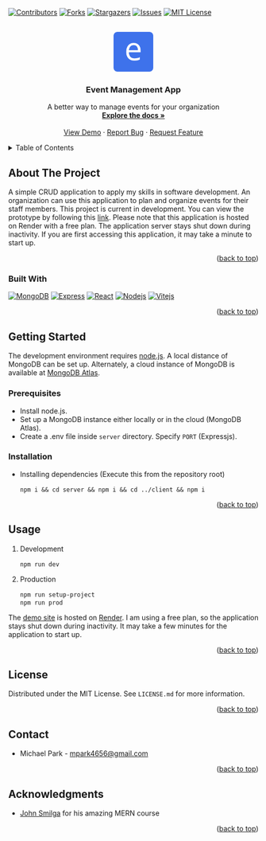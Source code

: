 <!-- Improved compatibility of back to top link: See: https://github.com/othneildrew/Best-README-Template/pull/73 -->
<a name="readme-top"></a>
<!--
*** Thanks for checking out the Best-README-Template. If you have a suggestion
*** that would make this better, please fork the repo and create a pull request
*** or simply open an issue with the tag "enhancement".
*** Don't forget to give the project a star!
*** Thanks again! Now go create something AMAZING! :D
-->

<!-- PROJECT SHIELDS -->
<!--
*** I'm using markdown "reference style" links for readability.
*** Reference links are enclosed in brackets [ ] instead of parentheses ( ).
*** See the bottom of this document for the declaration of the reference variables
*** for contributors-url, forks-url, etc. This is an optional, concise syntax you may use.
*** https://www.markdownguide.org/basic-syntax/#reference-style-links
-->
[![Contributors][contributors-shield]][contributors-url]
[![Forks][forks-shield]][forks-url]
[![Stargazers][stars-shield]][stars-url]
[![Issues][issues-shield]][issues-url]
[![MIT License][license-shield]][license-url]

<br />
<div align="center">
  <a href="https://github.com/mpark4656/event-management">
    <img src="https://raw.githubusercontent.com/mpark4656/event-management/main/client/src/assets/images/logo.png" alt="Logo" width="80" height="80">
  </a>

<h3 align="center">Event Management App</h3>

  <p align="center">
    A better way to manage events for your organization
    <br />
    <a href="https://github.com/mpark4656/event-management"><strong>Explore the docs »</strong></a>
    <br />
    <br />
    <a href="https://event-management-tsx2.onrender.com">View Demo</a>
    ·
    <a href="https://github.com/mpark4656/event-management/issues">Report Bug</a>
    ·
    <a href="https://github.com/mpark4656/event-management/issues">Request Feature</a>
  </p>
</div>

<!-- TABLE OF CONTENTS -->
<details>
  <summary>Table of Contents</summary>
  <ol>
    <li>
      <a href="#about-the-project">About The Project</a>
      <ul>
        <li><a href="#built-with">Built With</a></li>
      </ul>
    </li>
    <li>
      <a href="#getting-started">Getting Started</a>
      <ul>
        <li><a href="#prerequisites">Prerequisites</a></li>
        <li><a href="#installation">Installation</a></li>
      </ul>
    </li>
    <li><a href="#usage">Usage</a></li>
    <li><a href="#license">License</a></li>
    <li><a href="#contact">Contact</a></li>
    <li><a href="#acknowledgments">Acknowledgments</a></li>
  </ol>
</details>

<!-- ABOUT THE PROJECT -->
## About The Project

A simple CRUD application to apply my skills in software development. An organization can use this application
to plan and organize events for their staff members. This project is current in development. You can view the
prototype by following this [link](https://event-management-tsx2.onrender.com). Please note that this application
is hosted on Render with a free plan. The application server stays shut down during inactivity. If you are first
accessing this application, it may take a minute to start up.

<p align="right">(<a href="#readme-top">back to top</a>)</p>

### Built With
[![MongoDB][MongoDB]][MongoDB-url]
[![Express][Express.js]][Express-url]
[![React][React.js]][React-url]
[![Nodejs][Node.js]][Nodejs-url]
[![Vitejs][Vitejs]][Vitejs-url]

<p align="right">(<a href="#readme-top">back to top</a>)</p>

<!-- GETTING STARTED -->
## Getting Started

The development environment requires [node.js](https://nodejs.org/en).
A local distance of MongoDB can be set up. Alternately, a cloud instance of MongoDB is
available at [MongoDB Atlas](https://www.mongodb.com/cloud/atlas/register).

### Prerequisites
* Install node.js.
* Set up a MongoDB instance either locally or in the cloud (MongoDB Atlas).
* Create a .env file inside `server` directory. Specify `PORT` (Expressjs). 

### Installation
* Installing dependencies (Execute this from the repository root)
  ```
  npm i && cd server && npm i && cd ../client && npm i
  ```

<p align="right">(<a href="#readme-top">back to top</a>)</p>

<!-- USAGE EXAMPLES -->
## Usage
1. Development
   ```
   npm run dev
   ```
2. Production
   ```
   npm run setup-project
   npm run prod
   ```

The [demo site](https://event-management-tsx2.onrender.com) is hosted on [Render](https://render.com/). I am using a free plan, so the application stays shut down during inactivity. It may take a few minutes for the application to start up.

<p align="right">(<a href="#readme-top">back to top</a>)</p>

<!-- LICENSE -->
## License

Distributed under the MIT License. See `LICENSE.md` for more information.

<p align="right">(<a href="#readme-top">back to top</a>)</p>

<!-- CONTACT -->
## Contact
* Michael Park - mpark4656@gmail.com

<p align="right">(<a href="#readme-top">back to top</a>)</p>

<!-- ACKNOWLEDGMENTS -->
## Acknowledgments

* [John Smilga](https://github.com/john-smilga/react-course-v3) for his amazing MERN course

<p align="right">(<a href="#readme-top">back to top</a>)</p>

<!-- MARKDOWN LINKS & IMAGES -->
<!-- https://www.markdownguide.org/basic-syntax/#reference-style-links -->
[contributors-shield]: https://img.shields.io/github/contributors/mpark4656/event-management.svg?style=for-the-badge
[contributors-url]: https://github.com/mpark4656/event-management/graphs/contributors
[forks-shield]: https://img.shields.io/github/forks/mpark4656/event-management.svg?style=for-the-badge
[forks-url]: https://github.com/mpark4656/event-management/network/members
[stars-shield]: https://img.shields.io/github/stars/mpark4656/event-management.svg?style=for-the-badge
[stars-url]: https://github.com/mpark4656/event-management/stargazers
[issues-shield]: https://img.shields.io/github/issues/mpark4656/event-management.svg?style=for-the-badge
[issues-url]: https://github.com/mpark4656/event-management/issues
[license-shield]: https://img.shields.io/github/license/mpark4656/event-management.svg?style=for-the-badge
[license-url]: https://github.com/mpark4656/event-management/blob/main/LICENSE.md
[React.js]: https://img.shields.io/badge/React-20232A?style=for-the-badge&logo=react&logoColor=61DAFB
[React-url]: https://reactjs.org/
[Express.js]: https://img.shields.io/badge/Express.js-404D59?style=for-the-badge
[Express-url]: https://expressjs.com/
[MongoDB]: https://img.shields.io/badge/MongoDB-4EA94B?style=for-the-badge&logo=mongodb&logoColor=white
[MongoDB-url]: https://www.mongodb.com/
[Node.js]: https://img.shields.io/badge/Node.js-43853D?style=for-the-badge&logo=node.js&logoColor=white
[Nodejs-url]: https://nodejs.org/en
[Vitejs]: https://img.shields.io/badge/vite-%23646CFF.svg?style=for-the-badge&logo=vite&logoColor=white
[Vitejs-url]: https://vitejs.dev/